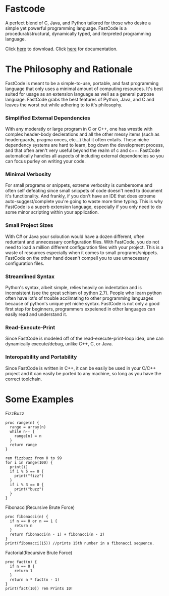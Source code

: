 # Fastcode
A perfect blend of C, Java, and Python tailored for those who desire a simple yet powerful programming language. FastCode is a procedural/structural, dynamically typed, and iterpreted programming language. 

Click [here](https://github.com/TheRealMichaelWang/fastcode/raw/main/fastcode.exe) to download.
Click [here](https://github.com/TheRealMichaelWang/fastcode/wiki) for documentation.


# The Philosophy and Rationale
FastCode is meant to be a simple-to-use, portable, and fast programming language that only uses a minimal amount of computing resources. It's best suited for usage as an extension language as well as a general purpose language. FastCode grabs the best features of Python, Java, and C and leaves the worst out while adhering to to it's philosophy.
### Simplified External Dependencies
With any moderatly or large program in C or C++, one has wrestle with complex header-body declerations and all the other messy items (such as headerguards, pragma onces, etc...) that it often entails. These niche dependency systems are hard to learn, bog down the development process, and that often aren't very useful beyond the realm of c and c++.  FastCode automatically handles all aspects of including external dependencies so you can focus purley on writing your code. 
### Minimal Verbosity
For small programs or snippets, extreme verbosity is cumbersome and often self defeating since small snippets of code doesn't need to document it's functionality. And frankly, if you don't have an IDE that does extreme auto-suggest/complete you're going to waste more time typing. This is why FastCode is a superb extension language, especially if you only need to do some minor scripting within your application.
### Small Project Sizes
With C# or Java your soloution would have a dozen different, often reduntant and unnecessary configuration files. With FastCode, you do not need to load a million different configuration files with your project. This is a waste of resources especially when it comes to small programs/snippets. FastCode on the other hand doesn't compell you to use unnecessary configuration files.
### Streamlined Syntax
Python's syntax, albeit simple, relies heavily on indentation and is inconsistent (see the great schism of python 2.7). People who learn python often have lot's of trouble acclimating to other programming languages because of python's unique yet niche syntax. FastCode is not only a good first step for beginners, programmers expeiened in other languages can easily read and understand it. 
### Read-Execute-Print
Since FastCode is modeled off of the read-execute-print-loop idea, one can dynamically execute/debug, unlike C++, C, or Java. 
### Interopability and Portability
Since FastCode is written in C++, it can be easily be used in your C/C++ project and it can easily be ported to any machine, so long as you have the correct toolchain. 

# Some Examples
FizzBuzz
```
proc range(n) {
  range = array(n)
  while n-- {
    range[n] = n
  }
  return range
}

rem fizzbuzz from 0 to 99
for i in range(100) {
  print(i)
  if i % 5 == 0 {
    print("fizz")
  }
  if i % 3 == 0 {
    print("buzz")
  }
}
```
Fibonacci(Recursive Brute Force)
```
proc fibonacci(n) {
  if n == 0 or n == 1 {
    return n
  }
  return fibonacci(n - 1) + fibonacci(n - 2)
}
print(fibonacci(15)) //prints 15th number in a fibonacci sequence.
```
Factorial(Recursive Brute Force)
```
proc fact(n) {
  if n == 0 {
    return 1
  }
  return n * fact(n - 1)
}
print(fact(10)) rem Prints 10!
```
